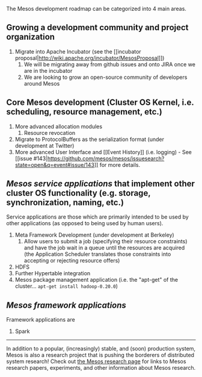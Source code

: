 The Mesos development roadmap can be categorized into 4 main areas.

## Growing a development community and project organization
1. Migrate into Apache Incubator (see the [[incubator proposal|http://wiki.apache.org/incubator/MesosProposal]])
    1. We will be migrating away from github issues and onto JIRA once we are in the incubator
    1. We are looking to grow an open-source community of developers around Mesos

## Core Mesos development (Cluster OS Kernel, i.e. scheduling, resource management, etc.)
1. More advanced allocation modules
    1. Resource revocation
1. Migrate to ProtocolBuffers as the serialization format (under development at Twitter)
1. More advanced User Interface and [[Event History]] (i.e. logging) - See [[issue #143|https://github.com/mesos/mesos/issuesearch?state=open&q=event#issue/143]] for more details.

## <i>Mesos service applications</i> that implement other cluster OS functionality (e.g. storage, synchronization, naming, etc.)

Service applications are those which are primarily intended to be used by other applications (as opposed to being used by human users).

1. Meta Framework Development (under development at Berkeley)
    1. Allow users to submit a job (specifying their resource constraints) and have the job wait in a queue until the resources are acquired (the Application Scheduler translates those constraints into accepting or rejecting resource offers)
1. HDFS
1. Further Hypertable integration
1. Mesos package management application (i.e. the "apt-get" of the cluster... `apt-get install hadoop-0.20.0`)

## <i>Mesos framework applications</i>

Framework applications are 
1. Spark

----------------

In addition to a popular, (increasingly) stable, and (soon) production system, Mesos is also a research project that is pushing the borderers of distributed system research! Check out <a href="http://mesosproject.org">the Mesos research page</a> for links to Mesos research papers, experiments, and other information about Mesos research.
